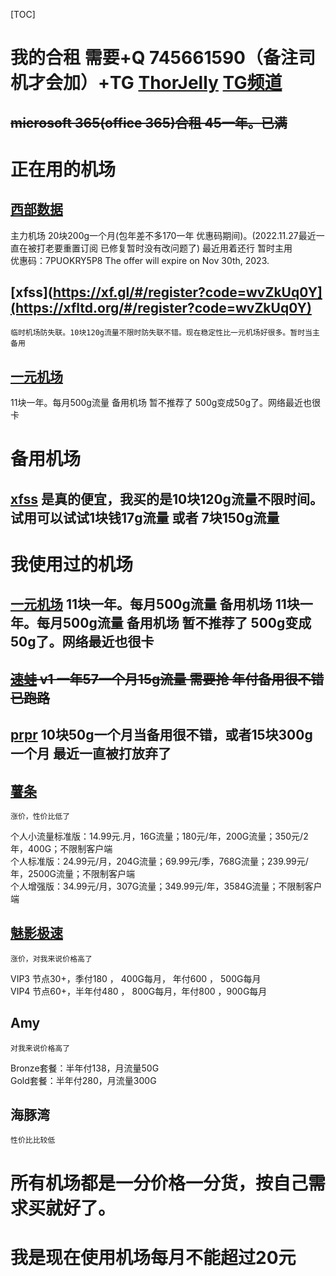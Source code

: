 [TOC]

# 我的合租 需要+Q 745661590（备注司机才会加）+TG [ThorJelly](https://t.me/ThorJelly) [TG频道](https://t.me/dongdongwushare)

## ~~microsoft 365(office 365)合租 45一年。已满~~

# 正在用的机场

## [西部数据](https://fuqing.cz/aff.php?aff=527) 
   主力机场 20块200g一个月(包年差不多170一年 优惠码期间)。(2022.11.27最近一直在被打老要重置订阅 已修复暂时没有改问题了) 最近用着还行 暂时主用  
   优惠码：7PUOKRY5P8 The offer will expire on Nov 30th, 2023.
   
## [xfss](https://xf.gl/#/register?code=wvZkUq0Y](https://xfltd.org/#/register?code=wvZkUq0Y)
    临时机场防失联。10块120g流量不限时防失联不错。现在稳定性比一元机场好很多。暂时当主备用
    
## [一元机场](https://xn--4gq62f52gdss.com/#/register?code=7poWhiDJ)
   11块一年。每月500g流量 备用机场 暂不推荐了 500g变成50g了。网络最近也很卡

# 备用机场
 
## [xfss](https://xfltd.org/#/register?code=wvZkUq0Y) 是真的便宜，我买的是10块120g流量不限时间。试用可以试试1块钱17g流量 或者 7块150g流量

# 我使用过的机场

## [一元机场](https://xn--4gq62f52gdss.com/#/register?code=7poWhiDJ) 11块一年。每月500g流量 备用机场 11块一年。每月500g流量 备用机场 暂不推荐了 500g变成50g了。网络最近也很卡

## ~~[速蛙](https://i.9cvbx.top/hVl4) v1 一年57一个月15g流量 需要抢 年付备用很不错  已跑路~~

## [prpr](https://prpr.96110.cn.com/aff.php?aff=10276)  10块50g一个月当备用很不错，或者15块300g一个月 最近一直被打放弃了
    
## [薯条](https://sgi.anycast.gay/auth/register?code=4qIV)
    涨价，性价比低了

   个人小流量标准版：14.99元.月，16G流量；180元/年，200G流量；350元/2年，400G；不限制客户端  
   个人标准版：24.99元/月，204G流量；69.99元/季，768G流量；239.99元/年，2500G流量；不限制客户端  
   个人增强版：34.99元/月，307G流量；349.99元/年，3584G流量；不限制客户端  
    
## [魅影极速](https://docs.nameless13.com/kejin)
    涨价，对我来说价格高了

   VIP3   节点30+，季付180 ， 400G每月， 年付600 ， 500G每月  
   VIP4   节点60+，半年付480 ， 800G每月，年付800 ，900G每月  
    
## Amy
    对我来说价格高了

   Bronze套餐：半年付138，月流量50G  
   Gold套餐：半年付280，月流量300G  
    
## 海豚湾
    性价比比较低

# 所有机场都是一分价格一分货，按自己需求买就好了。

# 我是现在使用机场每月不能超过20元

